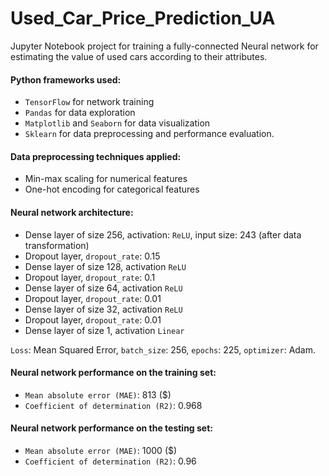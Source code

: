 # Used_Car_Price_Prediction_UA

Jupyter Notebook project for training a fully-connected Neural network for estimating the value of used cars according to their attributes. 

#### Python frameworks used: 
- `TensorFlow` for network training
- `Pandas` for data exploration
- `Matplotlib` and `Seaborn` for data visualization
- `Sklearn` for data preprocessing and performance evaluation.

#### Data preprocessing techniques applied:
- Min-max scaling for numerical features
- One-hot encoding for categorical features

#### Neural network architecture:
- Dense layer of size 256, activation: `ReLU`, input size: 243 (after data transformation)
- Dropout layer, `dropout_rate`: 0.15 
- Dense layer of size 128, activation `ReLU`
- Dropout layer, `dropout_rate`: 0.1
- Dense layer of size 64, activation `ReLU`
- Dropout layer, `dropout_rate`: 0.01
- Dense layer of size 32, activation `ReLU`
- Dropout layer, `dropout_rate`: 0.01
- Dense layer of size 1, activation `Linear`

`Loss`: Mean Squared Error, `batch_size`: 256, `epochs`: 225, `optimizer`: Adam.

#### Neural network performance on the training set:
- `Mean absolute error (MAE)`: 813 ($)
- `Coefficient of determination (R2)`: 0.968

#### Neural network performance on the testing set:
- `Mean absolute error (MAE)`: 1000 ($)
- `Coefficient of determination (R2)`: 0.96
